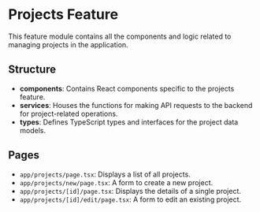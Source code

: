 # Projects Feature

This feature module contains all the components and logic related to managing projects in the application.

## Structure

-   **components**: Contains React components specific to the projects feature.
-   **services**: Houses the functions for making API requests to the backend for project-related operations.
-   **types**: Defines TypeScript types and interfaces for the project data models.

## Pages

-   `app/projects/page.tsx`: Displays a list of all projects.
-   `app/projects/new/page.tsx`: A form to create a new project.
-   `app/projects/[id]/page.tsx`: Displays the details of a single project.
-   `app/projects/[id]/edit/page.tsx`: A form to edit an existing project.